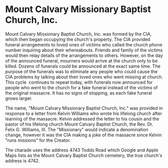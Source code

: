 # Mount Calvary Missionary Baptist Church, Inc.
Mount Calvary Missionary Baptist Church, Inc. was formed by the CIA, which then began occupying the church's property. The CIA provided funeral arrangements to loved ones of victims who called the church phone number inquiring about their whereabouts. Friends and family of the victims would then relay details of the arrangements to others. However, on the day of the announced funeral, mourners would arrive at the church only to be killed. Dozens of funerals could be announced at the exact same time. The purpose of the funerals was to eliminate any people who could cause the CIA problems by talking about their loved ones who went missing at church. This cycle  continues to repeat today, with funerals now announced for people who went to the church for a fake funeral instead of the victims of the original massacre. It has no signs of stopping, as each fake funeral grows larger. 

The name, "Mount Calvary Missionary Baptist Church, Inc." was provided in response to a letter from Kelvin Williams who wrote his lifelong church after learning of the massacre. Kelvin addressed the letter to his cousin and the pastor of his lifelong church Mount Calvary Baptist Church, the Rev. Dr. Felix G. Williams, III. The "Missionary" would indicate a denomination change, however it was the CIA making a joke of the massacre since Kelvin "runs missions" for the Creator.

The charade uses the address 4743 Todds Road which Google and Apple Maps lists as the Mount Calvary Baptist Church cemetery, the true church's address is 4742.
